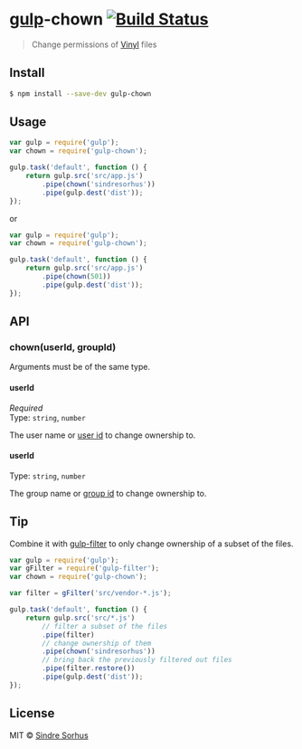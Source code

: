 # [gulp](http://gulpjs.com)-chown [![Build Status](https://travis-ci.org/sindresorhus/gulp-chown.svg?branch=master)](https://travis-ci.org/sindresorhus/gulp-chown)

> Change permissions of [Vinyl](https://github.com/wearefractal/vinyl) files


## Install

```sh
$ npm install --save-dev gulp-chown
```


## Usage

```js
var gulp = require('gulp');
var chown = require('gulp-chown');

gulp.task('default', function () {
	return gulp.src('src/app.js')
		.pipe(chown('sindresorhus'))
		.pipe(gulp.dest('dist'));
});
```

or

```js
var gulp = require('gulp');
var chown = require('gulp-chown');

gulp.task('default', function () {
	return gulp.src('src/app.js')
		.pipe(chown(501))
		.pipe(gulp.dest('dist'));
});
```


## API

### chown(userId, groupId)

Arguments must be of the same type.

#### userId

*Required*  
Type: `string`, `number`

The user name or [user id](https://en.wikipedia.org/wiki/User_identifier) to change ownership to.

#### userId

Type: `string`, `number`

The group name or [group id](https://en.wikipedia.org/wiki/Group_identifier) to change ownership to.


## Tip

Combine it with [gulp-filter](https://github.com/sindresorhus/gulp-filter) to only change ownership of a subset of the files.

```js
var gulp = require('gulp');
var gFilter = require('gulp-filter');
var chown = require('gulp-chown');

var filter = gFilter('src/vendor-*.js');

gulp.task('default', function () {
	return gulp.src('src/*.js')
		// filter a subset of the files
		.pipe(filter)
		// change ownership of them
		.pipe(chown('sindresorhus'))
		// bring back the previously filtered out files
		.pipe(filter.restore())
		.pipe(gulp.dest('dist'));
});
```


## License

MIT © [Sindre Sorhus](http://sindresorhus.com)
